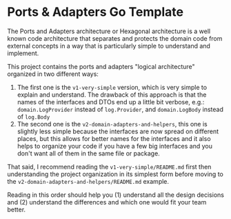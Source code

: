 # Ports & Adapters Go Template

The Ports and Adapters architecture or Hexagonal architecture is a well known code architecture
that separates and protects the domain code from external concepts in a way that is
particularly simple to understand and implement.

This project contains the ports and adapters "logical architecture" organized in two different ways:

1. The first one is the `v1-very-simple` version, which is very simple to explain and understand.
   The drawback of this approach is that the names of the interfaces and DTOs end up a little bit verbose, e.g.:
   `domain.LogProvider` instead of `log.Provider`, and `domain.LogBody` instead of `log.Body`
2. The second one is the `v2-domain-adapters-and-helpers`,
   this one is slightly less simple because the interfaces are now spread on
   different places, but this allows for better names for the interfaces and
   it also helps to organize your code if you have a few big interfaces and you
   don't want all of them in the same file or package.

That said, I recommend reading the `v1-very-simple/README.md` first
then understanding the project organization in its simplest form
before moving to the `v2-domain-adapters-and-helpers/README.md` example.

Reading in this order should help you (1) understand all the design decisions
and (2) understand the differences and which one would fit your team better.
